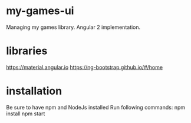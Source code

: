 # my-games-ui
Managing my games library. Angular 2 implementation.

# libraries
https://material.angular.io
https://ng-bootstrap.github.io/#/home


# installation
Be sure to have npm and NodeJs installed
Run following commands:
npm install
npm start
